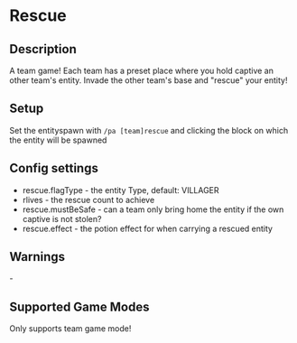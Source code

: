 # Rescue

## Description

A team game! Each team has a preset place where you hold captive an other team's entity. Invade the other team's base and "rescue" your entity!

## Setup

Set the entityspawn with `/pa [team]rescue` and clicking the block on which the entity will be spawned

## Config settings

- rescue.flagType \- the entity Type, default: VILLAGER
- rlives \- the rescue count to achieve
- rescue.mustBeSafe \- can a team only bring home the entity if the own captive is not stolen?
- rescue.effect \- the potion effect for when carrying a rescued entity 

## Warnings

\-

## Supported Game Modes

Only supports team game mode!
